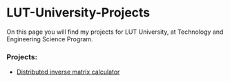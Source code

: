 # LUT-University-Projects
On this page you will find my projects for LUT University, at Technology and Engineering Science Program.

### Projects:

* [Distributed inverse matrix calculator](https://github.com/EvgenJY2K2/LUT-University-Projects/blob/main/Distributed%20inverse%20matrix%20calculator.md)  
